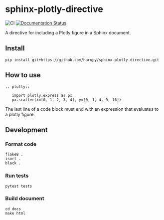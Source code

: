 # sphinx-plotly-directive

![CI](https://github.com/harupy/sphinx-plotly-directive/workflows/CI/badge.svg)
[![Documentation Status](https://readthedocs.org/projects/sphinx-plotly-directive/badge/?version=latest)](https://sphinx-plotly-directive.readthedocs.io/en/latest/?badge=latest)

A directive for including a Plotly figure in a Sphinx document.

## Install

```
pip install git+https://github.com/harupy/sphinx-plotly-directive.git
```

## How to use

```
.. plotly::

   import plotly.express as px
   px.scatter(x=[0, 1, 2, 3, 4], y=[0, 1, 4, 9, 16])
```

The last line of a code block must end with an expression that evaluates to a plotly figure.

## Development

### Format code

```
flake8 .
isort .
black .
```

### Run tests

```
pytest tests
```

### Build document

```
cd docs
make html
```
